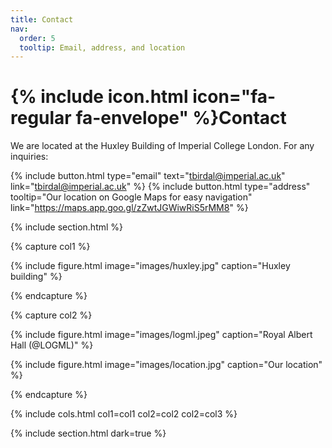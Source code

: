 ```yaml
---
title: Contact
nav:
  order: 5
  tooltip: Email, address, and location
---
```


# {% include icon.html icon="fa-regular fa-envelope" %}Contact

We are located at the Huxley Building of Imperial College London. For any inquiries: 

{%
  include button.html
  type="email"
  text="tbirdal@imperial.ac.uk"
  link="tbirdal@imperial.ac.uk"
%}
{%
  include button.html
  type="address"
  tooltip="Our location on Google Maps for easy navigation"
  link="https://maps.app.goo.gl/zZwtJGWiwRiS5rMM8"
%}

{% include section.html %}

{% capture col1 %}

{%
  include figure.html
  image="images/huxley.jpg"
  caption="Huxley building"
%}

{% endcapture %}

{% capture col2 %}

{%
  include figure.html
  image="images/logml.jpeg"
  caption="Royal Albert Hall (@LOGML)"
%}

{%
  include figure.html
  image="images/location.jpg"
  caption="Our location"
%}

{% endcapture %}

{% include cols.html col1=col1 col2=col2 col2=col3 %}

{% include section.html dark=true %}
